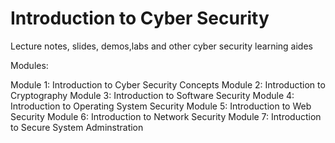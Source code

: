 # Introduction to Cyber Security
Lecture notes, slides, demos,labs and other cyber security learning aides

Modules:

Module 1: Introduction to Cyber Security Concepts
Module 2: Introduction to Cryptography
Module 3: Introduction to Software Security
Module 4: Introduction to Operating System Security
Module 5: Introduction to Web Security
Module 6: Introduction to Network Security
Module 7: Introduction to Secure System Adminstration
